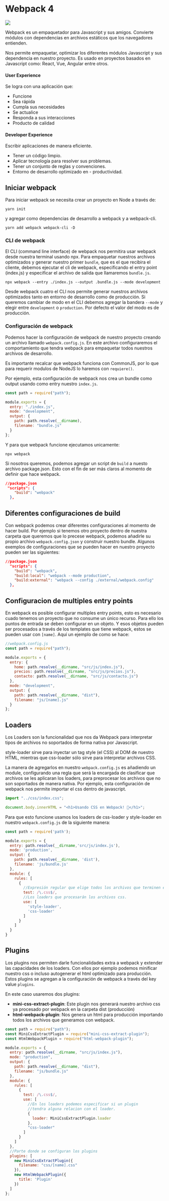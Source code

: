 # Webpack 4

![](https://miro.medium.com/max/2000/1*oJj7VCITmRw4VLRm_ud8Sw.png)

Webpack es un empaquetador para Javascript y sus amigos. Convierte módulos con dependencias en archivos estáticos que los navegadores entienden.

Nos permite empaquetar, optimizar los diferentes módulos Javascript y sus dependencia en nuestro proyecto. Es usado en proyectos basados en Javascript como: React, Vue, Angular entre otros.

#### User Experience

Se logra con una aplicación que:

- Funcione
- Sea rápida
- Cumpla sus necesidades
- Se actualice
- Responda a sus interacciones
- Producto de calidad

#### Developer Experience

Escribir aplicaciones de manera eficiente.

- Tener un código limpio.
- Aplicar tecnología para resolver sus problemas.
- Tener un conjunto de reglas y convenciones.
- Entorno de desarrollo optimizado en - productividad.

## Iniciar webpack

Para iniciar webpack se necesita crear un proyecto en Node a través de:

```
yarn init
```

y agregar como dependencias de desarrollo a webpack y a webpack-cli.

```
yarn add webpack webpack-cli -D
```

### CLI de webpack

El CLI (command line interface) de webpack nos permitira usar webpack desde nuestra terminal usando npx. Para empaquetar nuestros archivos optimizados y generar nuestro primer `bundle`, que es el que recibira el cliente, debemos ejecutar el cli de webpack, especificando el entry point (index.js) y especificar el archivo de salida que llamaremos `bundle.js`.

```
npx webpack --entry ./index.js --output .bundle.js --mode development
```

Desde webpack cuatro el CLI nos permite generar nuestros archivos optimizados tanto en entorno de desarrollo como de producción. Si queremos cambiar de modo en el CLI debemos agregar la bandera `--mode` y elegir entre `development` o `production`. Por defecto el valor del modo es de producción.

### Configuración de webpack

Podemos hacer la configuración de webpack de nuestro proyecto creando un archivo llamado `webpack.config.js`. En este archivo configuraremos el comportamiento que tendra webpack para empaquetar todos nuestros archivos de desarrollo.

Es importante recalcar que webpack funciona con CommonJS, por lo que para requerir modulos de NodeJS lo haremos con `requiere()`.

Por ejemplo, esta configuración de webpack nos crea un bundle como output usando como entry nuestro `index.js`.

```javascript
const path = require("path");

module.exports = {
  entry: "./index.js",
  mode: "development",
  output: {
    path: path.resolve(__dirname),
    filename: "bundle.js"
  }
};
```

Y para que webpack funcione ejecutamos unicamente:

```
npx webpack
```

Si nosotros queremos, podemos agregar un script de `build` a nuesto archivo package.json. Esto con el fin de ser más claros al momento de definir que hace webpack.

```json
//package.json
 "scripts": {
    "build": "webpack"
  },
```

## Diferentes configuraciones de build

Con webpack podemos crear diferentes configuraciones al momento de hacer build. Por ejemplo si tenemos otro proyecto dentro de nuestra carpeta que queremos que lo precese webpack, podemos añadirle su propio archivo `webpack.config.json` y construir nuestro bundle. Algunos exemplos de configuraciones que se pueden hacer en nuestro proyecto pueden ser las siguientes:

```json
//package.json
  "scripts": {
    "build": "webpack",
    "build:local": "webpack --mode production",
    "build:external": "webpack --config ./external/webpack.config"
  },
```

## Configuracion de multiples entry points

En webpack es posible configurar multiples entry points, esto es necesario cuado tenemos un proyecto que no consume un único recurso. Para ello los puntos de entrada se deben configurar en un objeto. Y esos objetos pueden ser procesados a través de los templates que tiene webpack, estos se pueden usar con `[name]`. Aquí un ejemplo de como se hace:

```javascript
//webpack.config.js
const path = require("path");

module.exports = {
  entry: {
    home: path.resolve(__dirname, "src/js/index.js"),
    precios: path.resolve(__dirname, "src/js/precios.js"),
    contacto: path.resolve(__dirname, "src/js/contacto.js")
  },
  mode: "development",
  output: {
    path: path.resolve(__dirname, "dist"),
    filename: "js/[name].js"
  }
};
```

## Loaders

Los Loaders son la funcionalidad que nos da Webpack para interpretar tipos de archivos no soportados de forma nativa por Javascript.

style-loader sirve para inyectar un tag style (el CSS) al DOM de nuestro HTML, mientras que css-loader sólo sirve para interpretar archivos CSS.

La manera de agregarlos en nuestro `webpack.config.js` es añadiendo un module, configurando una regla que será la encargada de clasificar que archivos se les aplicaran los loaders, para preprocesar los archivos que no son soportados de manera nativa. Por ejemplo, esta configuración de webpack nos permite importar el css dentro de javascript.

```javascript
import "../css/index.css";

document.body.innerHTML = "<h1>Usando CSS en Webpack! 🎉</h1>";

```
Para que esto funcione usamos los loaders de css-loader y style-loader en nuestro `webpack.config.js` de la siguiente manera:

```javascript
const path = require('path');

module.exports = {
  entry: path.resolve(__dirname,'src/js/index.js'),
  mode: 'production',
  output: {
    path: path.resolve(__dirname, 'dist'),
    filename: 'js/bundle.js'
  },
  module: {
    rules: [
      {
        //Expresión regular que elige todos los archivos que terminen en css.
        test: /\.css$/,
        //Los loaders que procesarán los archivos css.
        use: [
          'style-loader',
          'css-loader'
        ]
      }
    ]
  }
}

```

## Plugins

Los plugins nos permiten darle funcionalidades extra a webpack y extender las capacidades de los loaders. Con ellos por ejemplo podemos minificar nuestro css o incluso autogenerar el html optimizado para producción. Estos plugins se agregan a la configuración de webpack a través del key value `plugins`.

En este caso usaremos dos plugins:

- **mini-css-extract-plugin**: Este plugin nos generará nuestro archivo css ya procesado por webpack en la carpeta dist (producción)
- **html-webpack-plugin**: Nos genera un html para producción importando todos los archivos que generamos con webpack.

```javascript
const path = require("path");
const MiniCssExtractPlugin = require("mini-css-extract-plugin");
const HtmlWebpackPlugin = require("html-webpack-plugin");

module.exports = {
  entry: path.resolve(__dirname, "src/js/index.js"),
  mode: "production",
  output: {
    path: path.resolve(__dirname, "dist"),
    filename: "js/bundle.js"
  },
  module: {
    rules: [
      {
        test: /\.css$/,
        use: [
          //En los loaders podemos especificar si un plugin
          //tendra alguna relacion con el loader.
          {
            loader: MiniCssExtractPlugin.loader
          },
          "css-loader"
        ]
      }
    ]
  },
  //Parte donde se configuran los plugins
  plugins: [
    new MiniCssExtractPlugin({
      filename: "css/[name].css"
    }),
    new HtmlWebpackPlugin({
      title: 'Plugin'
    })
  ]
};

```
